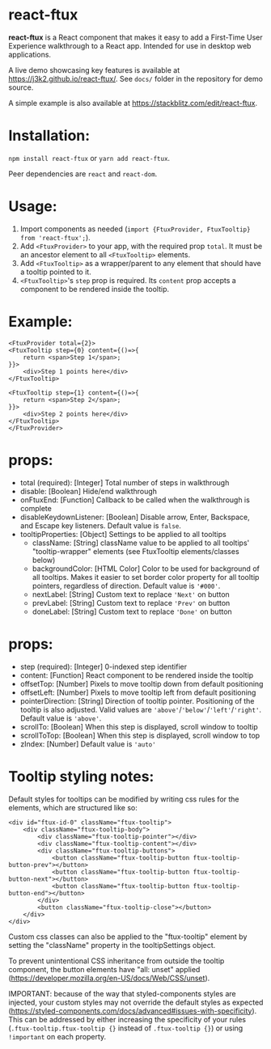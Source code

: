 # react-ftux

**react-ftux** is a React component that makes it easy to add a First-Time User Experience walkthrough to a React app. Intended for use in desktop web applications.

A live demo showcasing key features is available at https://j3k2.github.io/react-ftux/. See `docs/` folder in the repository for demo source.

A simple example is also available at https://stackblitz.com/edit/react-ftux.

# Installation:

`npm install react-ftux` or `yarn add react-ftux`.

Peer dependencies are `react` and `react-dom`.

# Usage:

1. Import components as needed (`import {FtuxProvider, FtuxTooltip} from 'react-ftux';`).
2. Add `<FtuxProvider>` to your app, with the required prop `total`. It must be an ancestor element to all `<FtuxTooltip>` elements.
3. Add `<FtuxTooltip>` as a wrapper/parent to any element that should have a tooltip pointed to it.
4. `<FtuxTooltip>`'s `step` prop is required. Its `content` prop accepts a component to be rendered inside the tooltip.

# Example:

```
<FtuxProvider total={2}>
<FtuxTooltip step={0} content={()=>{
    return <span>Step 1</span>;
}}>
    <div>Step 1 points here</div>
</FtuxTooltip>

<FtuxTooltip step={1} content={()=>{
    return <span>Step 2</span>;
}}>
    <div>Step 2 points here</div>
</FtuxTooltip>
</FtuxProvider>
```

# <FtuxProvider/> props:

- total (required): [Integer] Total number of steps in walkthrough
- disable: [Boolean] Hide/end walkthrough
- onFtuxEnd: [Function] Callback to be called when the walkthrough is complete
- disableKeydownListener: [Boolean] Disable arrow, Enter, Backspace, and Escape key listeners. Default value is `false`.
- tooltipProperties: [Object] Settings to be applied to all tooltips
  - className: [String] className value to be applied to all tooltips' "tooltip-wrapper" elements (see FtuxTooltip elements/classes below)
  - backgroundColor: [HTML Color] Color to be used for background of all tooltips. Makes it easier to set border color property for all tooltip pointers, regardless of direction. Default value is `'#000'`.
  - nextLabel: [String] Custom text to replace `'Next'` on button
  - prevLabel: [String] Custom text to replace `'Prev'` on button
  - doneLabel: [String] Custom text to replace `'Done'` on button

# <FtuxTooltip/> props:

- step (required): [Integer] 0-indexed step identifier
- content: [Function] React component to be rendered inside the tooltip
- offsetTop: [Number] Pixels to move tooltip down from default positioning
- offsetLeft: [Number] Pixels to move tooltip left from default positioning
- pointerDirection: [String] Direction of tooltip pointer. Positioning of the tooltip is also adjusted. Valid values are `'above'`/`'below'`/`'left'`/`'right'`. Default value is `'above'`.
- scrollTo: [Boolean] When this step is displayed, scroll window to tooltip
- scrollToTop: [Boolean] When this step is displayed, scroll window to top
- zIndex: [Number] Default value is `'auto'`

# Tooltip styling notes:

Default styles for tooltips can be modified by writing css rules 
for the elements, which are structured like so:

```
<div id="ftux-id-0" className="ftux-tooltip">
    <div className="ftux-tooltip-body">
        <div className="ftux-tooltip-pointer"></div>
        <div className="ftux-tooltip-content"></div>
        <div className="ftux-tooltip-buttons">
            <button className="ftux-tooltip-button ftux-tooltip-button-prev"></button>
            <button className="ftux-tooltip-button ftux-tooltip-button-next"></button>
            <button className="ftux-tooltip-button ftux-tooltip-button-end"></button>
        </div>
        <button className="ftux-tooltip-close"></button>
    </div>
</div>
```

Custom css classes can also be applied to the "ftux-tooltip" element by 
setting the "className" property in the tooltipSettings object.

To prevent unintentional CSS inheritance from outside the 
tooltip component, the button elements have "all: unset" applied (https://developer.mozilla.org/en-US/docs/Web/CSS/unset).

IMPORTANT: because of the way that styled-components styles are injected, 
your custom styles may not override the default styles 
as expected (https://styled-components.com/docs/advanced#issues-with-specificity). 
This can be addressed by either increasing the specificity 
of your rules (`.ftux-tooltip.ftux-tooltip {}` instead of `.ftux-tooltip {}`) 
or using `!important` on each property.
